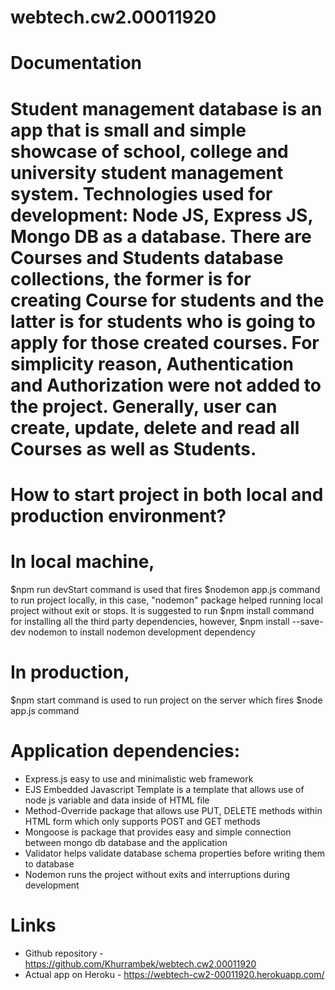 # webtech.cw2.00011920

# Documentation
# Student management database is an app that is small and simple showcase of school, college and university student management system. Technologies used for development: Node JS, Express JS, Mongo DB as a database. There are Courses and Students database collections, the former is for creating Course for students and the latter is for students who is going to apply for those created courses. For simplicity reason, Authentication and Authorization were not added to the project. Generally, user can create, update, delete and read all Courses as well as Students.

# How to start project in both local and production environment?
# In local machine, 
$npm run devStart command is used that fires
$nodemon app.js command to run  project locally, in this case, "nodemon" package helped running local project without exit or stops. It is suggested to run 
$npm install command for installing all the third party dependencies, however, 
$npm install --save-dev nodemon to install nodemon development dependency
# In production, 
$npm start command is used to run project on the server which fires $node app.js command

# Application dependencies:
- Express.js easy to use and minimalistic web framework
- EJS Embedded Javascript Template is a template that allows use of node js variable and data inside of HTML file
- Method-Override package that allows use PUT, DELETE methods within HTML form which only supports POST and GET methods
- Mongoose is package that provides easy and simple connection between mongo db database and the application
- Validator helps validate database schema properties before writing them to database
- Nodemon runs the project without exits and interruptions during development

# Links
- Github repository - https://github.com/Khurrambek/webtech.cw2.00011920
- Actual app on Heroku - https://webtech-cw2-00011920.herokuapp.com/
